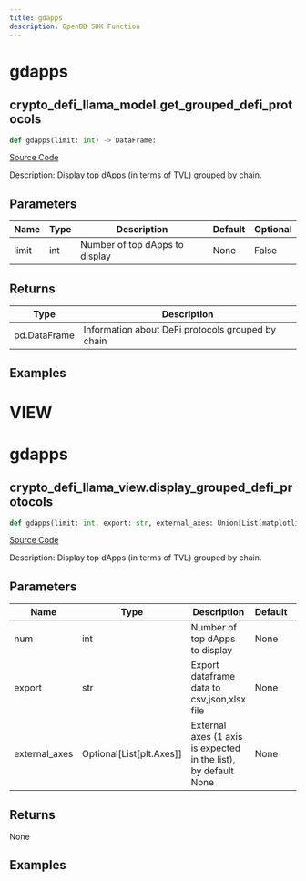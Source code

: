 ```yaml
---
title: gdapps
description: OpenBB SDK Function
---
```

# gdapps

## crypto_defi_llama_model.get_grouped_defi_protocols

```python
def gdapps(limit: int) -> DataFrame:
```
[Source Code](https://github.com/OpenBB-finance/OpenBBTerminal/tree/main/openbb_terminal/cryptocurrency/defi/llama_model.py#L143)

Description: Display top dApps (in terms of TVL) grouped by chain.

## Parameters

| Name | Type | Description | Default | Optional |
| ---- | ---- | ----------- | ------- | -------- |
| limit | int | Number of top dApps to display | None | False |

## Returns

| Type | Description |
| ---- | ----------- |
| pd.DataFrame | Information about DeFi protocols grouped by chain |

## Examples




# VIEW

# gdapps

## crypto_defi_llama_view.display_grouped_defi_protocols

```python
def gdapps(limit: int, export: str, external_axes: Union[List[matplotlib.axes._axes.Axes], NoneType]) -> None:
```
[Source Code](https://github.com/OpenBB-finance/OpenBBTerminal/tree/main/openbb_terminal/cryptocurrency/defi/llama_view.py#L27)

Description: Display top dApps (in terms of TVL) grouped by chain.

## Parameters

| Name | Type | Description | Default | Optional |
| ---- | ---- | ----------- | ------- | -------- |
| num | int | Number of top dApps to display | None | False |
| export | str | Export dataframe data to csv,json,xlsx file | None | False |
| external_axes | Optional[List[plt.Axes]] | External axes (1 axis is expected in the list), by default None | None | True |

## Returns

None

## Examples

